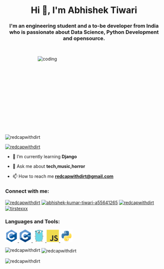 <h1 align="center">Hi 👋, I'm Abhishek Tiwari</h1>
<h3 align="center">I'm an engineering student and a to-be developer from India who is passionate about Data Science, Python Development and opensource.</h3>
<br>

<img align = "right" alt = "coding" width = "400" height = "250" src = "https://i.pinimg.com/originals/97/bf/14/97bf146ede3ff847420d532ecae8e927.gif"></img>

<br>

<p align="left"> <img src="https://komarev.com/ghpvc/?username=redcapwithdirt&label=Profile%20views&color=0e75b6&style=flat" alt="redcapwithdirt" /> </p>

<p align="left"> <a href="https://twitter.com/redcapwithdirt" target="blank"><img src="https://img.shields.io/twitter/follow/redcapwithdirt?logo=twitter&style=for-the-badge" alt="redcapwithdirt" /></a> </p>



- 🌱 I’m currently learning **Django**

- 💬 Ask me about **tech,music,horror**

- 📫 How to reach me **redcapwithdirt@gmail.com**

<h3 align="left">Connect with me:</h3>
<p align="left">
<a href="https://twitter.com/redcapwithdirt" target="blank"><img align="center" src="https://raw.githubusercontent.com/rahuldkjain/github-profile-readme-generator/master/src/images/icons/Social/twitter.svg" alt="redcapwithdirt" height="30" width="40" /></a>
<a href="https://linkedin.com/in/abhishek-kumar-tiwari-a55641265" target="blank"><img align="center" src="https://raw.githubusercontent.com/rahuldkjain/github-profile-readme-generator/master/src/images/icons/Social/linked-in-alt.svg" alt="abhishek-kumar-tiwari-a55641265" height="30" width="40" /></a>
<a href="https://instagram.com/redcapwithdirt" target="blank"><img align="center" src="https://raw.githubusercontent.com/rahuldkjain/github-profile-readme-generator/master/src/images/icons/Social/instagram.svg" alt="redcapwithdirt" height="30" width="40" /></a>
<a href="https://www.leetcode.com/redcapwithdirt" target="blank"><img align="center" src="https://raw.githubusercontent.com/rahuldkjain/github-profile-readme-generator/master/src/images/icons/Social/leet-code.svg" alt="tirstexxx" height="30" width="40" /></a>
</p>

<h3 align="left">Languages and Tools:</h3>
<p align="left"> <a href="https://www.cprogramming.com/" target="_blank" rel="noreferrer"> <img src="https://raw.githubusercontent.com/devicons/devicon/master/icons/c/c-original.svg" alt="c" width="40" height="40"/> </a> <a href="https://www.w3schools.com/cpp/" target="_blank" rel="noreferrer"> <img src="https://raw.githubusercontent.com/devicons/devicon/master/icons/cplusplus/cplusplus-original.svg" alt="cplusplus" width="40" height="40"/> </a> <a href="https://golang.org" target="_blank" rel="noreferrer"> <img src="https://raw.githubusercontent.com/devicons/devicon/master/icons/go/go-original.svg" alt="go" width="40" height="40"/> </a> <a href="https://developer.mozilla.org/en-US/docs/Web/JavaScript" target="_blank" rel="noreferrer"> <img src="https://raw.githubusercontent.com/devicons/devicon/master/icons/javascript/javascript-original.svg" alt="javascript" width="40" height="40"/> </a> <a href="https://www.python.org" target="_blank" rel="noreferrer"> <img src="https://raw.githubusercontent.com/devicons/devicon/master/icons/python/python-original.svg" alt="python" width="40" height="40"/> </a> </p>

<p><img align="left" src="https://github-readme-stats.vercel.app/api/top-langs?username=redcapwithdirt&show_icons=true&locale=en&layout=compact" alt="redcapwithdirt" /></p>

<p>&nbsp;<img align="center" src="https://github-readme-stats.vercel.app/api?username=redcapwithdirt&show_icons=true&locale=en" alt="redcapwithdirt" /></p>

<p><img align="center" src="https://github-readme-streak-stats.herokuapp.com/?user=redcapwithdirt&" alt="redcapwithdirt" /></p>
